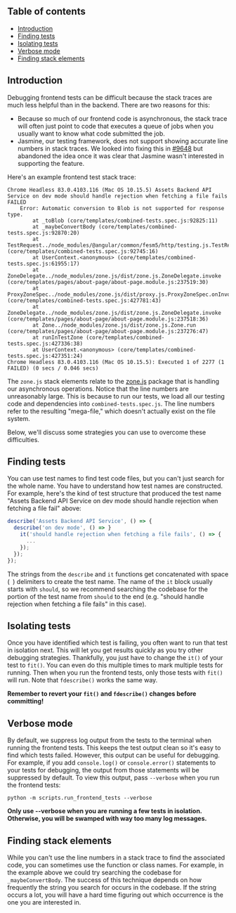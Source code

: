## Table of contents

* [Introduction](#introduction)
* [Finding tests](#finding-tests)
* [Isolating tests](#isolating-tests)
* [Verbose mode](#verbose-mode)
* [Finding stack elements](#finding-stack-elements)

## Introduction

Debugging frontend tests can be difficult because the stack traces are much less helpful than in the backend. There are two reasons for this:

* Because so much of our frontend code is asynchronous, the stack trace will often just point to code that executes a queue of jobs when you usually want to know what code submitted the job.
* Jasmine, our testing framework, does not support showing accurate line numbers in stack traces. We looked into fixing this in [#9648](https://github.com/oppia/oppia/issues/9648) but abandoned the idea once it was clear that Jasmine wasn't interested in supporting the feature.

Here's an example frontend test stack trace:

```text
Chrome Headless 83.0.4103.116 (Mac OS 10.15.5) Assets Backend API Service on dev mode should handle rejection when fetching a file fails FAILED
	Error: Automatic conversion to Blob is not supported for response type.
	    at _toBlob (core/templates/combined-tests.spec.js:92825:11)
	    at _maybeConvertBody (core/templates/combined-tests.spec.js:92870:20)
	    at TestRequest../node_modules/@angular/common/fesm5/http/testing.js.TestRequest.flush (core/templates/combined-tests.spec.js:92745:16)
	    at UserContext.<anonymous> (core/templates/combined-tests.spec.js:61955:17)
	    at ZoneDelegate../node_modules/zone.js/dist/zone.js.ZoneDelegate.invoke (core/templates/pages/about-page/about-page.module.js:237519:30)
	    at ProxyZoneSpec../node_modules/zone.js/dist/proxy.js.ProxyZoneSpec.onInvoke (core/templates/combined-tests.spec.js:427781:43)
	    at ZoneDelegate../node_modules/zone.js/dist/zone.js.ZoneDelegate.invoke (core/templates/pages/about-page/about-page.module.js:237518:36)
	    at Zone../node_modules/zone.js/dist/zone.js.Zone.run (core/templates/pages/about-page/about-page.module.js:237276:47)
	    at runInTestZone (core/templates/combined-tests.spec.js:427336:38)
	    at UserContext.<anonymous> (core/templates/combined-tests.spec.js:427351:24)
Chrome Headless 83.0.4103.116 (Mac OS 10.15.5): Executed 1 of 2277 (1 FAILED) (0 secs / 0.046 secs)
```

The `zone.js` stack elements relate to the [zone.js](https://github.com/angular/angular/tree/master/packages/zone.js) package that is handling our asynchronous operations. Notice that the line numbers are unreasonably large. This is because to run our tests, we load all our testing code and dependencies into `combined-tests.spec.js`. The line numbers refer to the resulting "mega-file," which doesn't actually exist on the file system.

Below, we'll discuss some strategies you can use to overcome these difficulties.

## Finding tests

You can use test names to find test code files, but you can't just search for the whole name. You have to understand how test names are constructed. For example, here's the kind of test structure that produced the test name "Assets Backend API Service on dev mode should handle rejection when fetching a file fail" above:

```js
describe('Assets Backend API Service', () => {
  describe('on dev mode', () => }
    it('should handle rejection when fetching a file fails', () => {
      ...
    });
  });
});
```

The strings from the `describe` and `it` functions get concatenated with space (` `) delimiters to create the test name. The name of the `it` block usually starts with `should`, so we recommend searching the codebase for the portion of the test name from `should` to the end (e.g. "should handle rejection when fetching a file fails" in this case).

## Isolating tests

Once you have identified which test is failing, you often want to run that test in isolation next. This will let you get results quickly as you try other debugging strategies. Thankfully, you just have to change the `it()` of your test to `fit()`. You can even do this multiple times to mark multiple tests for running. Then when you run the frontend tests, only those tests with `fit()` will run. Note that `fdescribe()` works the same way.

**Remember to revert your `fit()` and `fdescribe()` changes before committing!**

## Verbose mode

By default, we suppress log output from the tests to the terminal when running the frontend tests. This keeps the test output clean so it's easy to find which tests failed. However, this output can be useful for debugging. For example, if you add `console.log()` or `console.error()` statements to your tests for debugging, the output from those statements will be suppressed by default. To view this output, pass `--verbose` when you run the frontend tests:

```console
python -m scripts.run_frontend_tests --verbose
```

**Only use --verbose when you are running a few tests in isolation. Otherwise, you will be swamped with way too many log messages.**

## Finding stack elements

While you can't use the line numbers in a stack trace to find the associated code, you can sometimes use the function or class names. For example, in the example above we could try searching the codebase for `_maybeConvertBody`. The success of this technique depends on how frequently the string you search for occurs in the codebase. If the string occurs a lot, you will have a hard time figuring out which occurrence is the one you are interested in.
